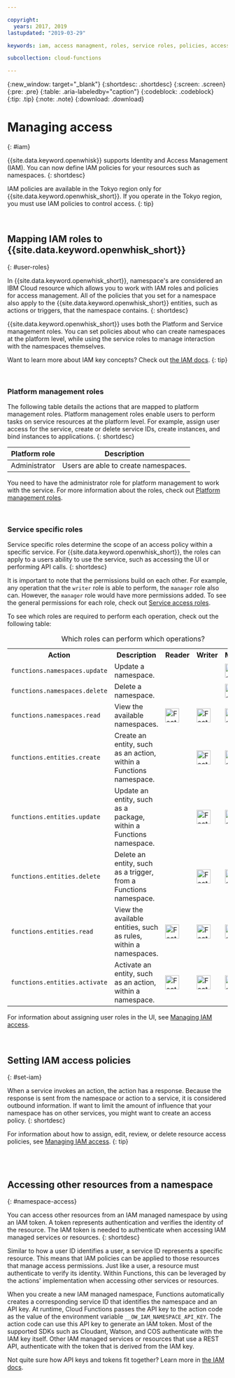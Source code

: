 ```yaml
---

copyright:
  years: 2017, 2019
lastupdated: "2019-03-29"

keywords: iam, access managment, roles, service roles, policies, access

subcollection: cloud-functions

---
```


{:new_window: target="_blank"}
{:shortdesc: .shortdesc}
{:screen: .screen}
{:pre: .pre}
{:table: .aria-labeledby="caption"}
{:codeblock: .codeblock}
{:tip: .tip}
{:note: .note}
{:download: .download}


# Managing access
{: #iam}

{{site.data.keyword.openwhisk}} supports Identity and Access Management (IAM). You can now define IAM policies for your resources such as namespaces.
{: shortdesc}

IAM policies are available in the Tokyo region only for {{site.data.keyword.openwhisk_short}}. If you operate in the Tokyo region, you must use IAM policies to control access.
{: tip}

</br>

## Mapping IAM roles to {{site.data.keyword.openwhisk_short}}
{: #user-roles}

In {{site.data.keyword.openwhisk_short}}, namespace's are considered an IBM Cloud resource which allows you to work with IAM roles and policies for access management. All of the policies that you set for a namespace also apply to the {{site.data.keyword.openwhisk_short}} entities, such as actions or triggers, that the namespace contains.
{: shortdesc}

{{site.data.keyword.openwhisk_short}} uses both the Platform and Service management roles. You can set policies about who can create namespaces at the platform level, while using the service roles to manage interaction with the namespaces themselves.

Want to learn more about IAM key concepts? Check out [the IAM docs](/docs/iam?topic=iam-iamconcepts#iamconcepts).
{: tip}

</br>

### Platform management roles

The following table details the actions that are mapped to platform management roles. Platform management roles enable users to perform tasks on service resources at the platform level. For example, assign user access for the service, create or delete service IDs, create instances, and bind instances to applications.
{: shortdesc}

<table>
  <thead>
    <tr>
      <th>Platform role</th>
      <th>Description</th>
    </tr>
  </thead>
  <tbody>
    <tr>
      <td>Administrator</td>
      <td>Users are able to create namespaces.</td>
    </tr>
  </tbody>
</table>

You need to have the administrator role for platform management to work with the service. For more information about the roles, check out [Platform management roles](/docs/iam?topic=iam-userroles).

</br>

### Service specific roles

Service specific roles determine the scope of an access policy within a specific service. For {{site.data.keyword.openwhisk_short}}, the roles can apply to a users ability to use the service, such as accessing the UI or performing API calls.
{: shortdesc}


It is important to note that the permissions build on each other. For example, any operation that the `writer` role is able to perform, the `manager` role also can. However, the `manager` role would have more permissions added. To see the general permissions for each role, check out [Service access roles](/docs/iam?topic=iam-userroles).

To see which roles are required to perform each operation, check out the following table:

<table><caption>Which roles can perform which operations?</caption>
  <tr>
    <th style="width:150px">Action</th>
    <th style="width:2500px">Description</th>
    <th style="width:50px">Reader</th>
    <th style="width:50px">Writer</th>
    <th style="width:50px">Manager</th>
  </tr>
  <tr>
    <td><code>functions.namespaces.update</code></td>
    <td>Update a namespace.</td>
    <td></td>
    <td></td>
    <td><img src="images/confirm.png" width="32" alt="Feature available" style="width:32px;" /></td>
  </tr>
  <tr>
    <td><code>functions.namespaces.delete</code></td>
    <td>Delete a namespace.</td>
    <td></td>
    <td></td>
    <td><img src="images/confirm.png" width="32" alt="Feature available" style="width:32px;" /></td>
  </tr>
  <tr>
    <td><code>functions.namespaces.read</code></td>
    <td>View the available namespaces.</td>
    <td><img src="images/confirm.png" width="32" alt="Feature available" style="width:32px;" /></td>
    <td><img src="images/confirm.png" width="32" alt="Feature available" style="width:32px;" /></td>
    <td><img src="images/confirm.png" width="32" alt="Feature available" style="width:32px;" /></td>
  </tr>
  <tr>
    <td><code>functions.entities.create</code></td>
    <td>Create an entity, such as an action, within a Functions namespace.</td>
    <td> </td>
    <td><img src="images/confirm.png" width="32" alt="Feature available" style="width:32px;" /></td>
    <td><img src="images/confirm.png" width="32" alt="Feature available" style="width:32px;" /></td>
  </tr>
  <tr>
    <td><code>functions.entities.update</code></td>
    <td>Update an entity, such as a package, within a Functions namespace.</td>
    <td> </td>
    <td><img src="images/confirm.png" width="32" alt="Feature available" style="width:32px;" /></td>
    <td><img src="images/confirm.png" width="32" alt="Feature available" style="width:32px;" /></td>
  </tr>
  <tr>
    <td><code>functions.entities.delete</code></td>
    <td>Delete an entity, such as a trigger, from a Functions namespace.</td>
    <td> </td>
    <td><img src="images/confirm.png" width="32" alt="Feature available" style="width:32px;" /></td>
    <td><img src="images/confirm.png" width="32" alt="Feature available" style="width:32px;" /></td>
  </tr>
  <tr>
    <td><code>functions.entities.read</code></td>
    <td>View the available entities, such as rules, within a namespaces.</td>
    <td><img src="images/confirm.png" width="32" alt="Feature available" style="width:32px;" /></td>
    <td><img src="images/confirm.png" width="32" alt="Feature available" style="width:32px;" /></td>
    <td><img src="images/confirm.png" width="32" alt="Feature available" style="width:32px;" /></td>
  </tr>
  <tr>
    <td><code>functions.entities.activate</code></td>
    <td>Activate an entity, such as an action, within a namespace.</td>
    <td><img src="images/confirm.png" width="32" alt="Feature available" style="width:32px;" /></td>
    <td><img src="images/confirm.png" width="32" alt="Feature available" style="width:32px;" /></td>
    <td><img src="images/confirm.png" width="32" alt="Feature available" style="width:32px;" /></td>
  </tr>
</table>

For information about assigning user roles in the UI, see [Managing IAM access](/docs/iam?topic=iam-iammanidaccser#iammanidaccser).

</br>


## Setting IAM access policies
{: #set-iam}

When a service invokes an action, the action has a response. Because the response is sent from the namespace or action to a service, it is considered outbound information. If want to limit the amount of influence that your namespace has on other services, you might want to create an access policy.
{: shortdesc}

For information about how to assign, edit, review, or delete resource access policies, see [Managing IAM access](/docs/iam?topic=iam-iammanidaccser#iammanidaccser).
{: tip}




</br>
</br>

## Accessing other resources from a namespace
{: #namespace-access}

You can access other resources from an IAM managed namespace by using an IAM token. A token represents authentication and verifies the identity of the resource. The IAM token is needed to authenticate when accessing IAM managed services or resources.
{: shortdesc}

Similar to how a user ID identifies a user, a service ID represents a specific resource. This means that IAM policies can be applied to those resources that manage access permissions. Just like a user, a resource must authenticate to verify its identity. Within Functions, this can be leveraged by the actions' implementation when accessing other services or resources.

When you create a new IAM managed namespace, Functions automatically creates a corresponding service ID that identifies the namespace and an API key. At runtime, Cloud Functions passes the API key to the action code as the value of the environment variable `__OW_IAM_NAMESPACE_API_KEY`. The action code can use this API key to generate an IAM token. Most of the supported SDKs such as Cloudant, Watson, and COS authenticate with the IAM key itself. Other IAM managed services or resources that use a REST API, authenticate with the token that is derived from the IAM key.

Not quite sure how API keys and tokens fit together? Learn more in [the IAM docs](/docs/iam?topic=iam-iamapikeysforservices).
